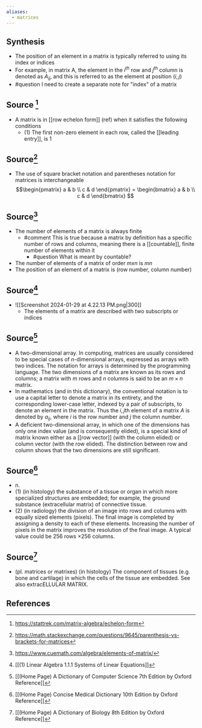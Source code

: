 ```yaml
---
aliases:
  - matrices
---
```

## Synthesis
- The position of an element in a matrix is typically referred to using its index or indices
- For example, in matrix A, the element in the $i^{th}$ row and $j^{th}$ column is denoted as $A_{ij}$, and this is referred to as the element at position $(i, j)$ 
- #question I need to create a separate note for "index" of a matrix
## Source [^1]
- A matrix is in [[row echelon form]] (ref) when it satisfies the following conditions
	- (1) The first non-zero element in each row, called the [[leading entry]], is 1

## Source[^2]
- The use of square bracket notation and parentheses notation for matrices is interchangeable
$$\begin{pmatrix} a & b \\ c & d \end{pmatrix} = \begin{bmatrix} a & b \\ c & d \end{bmatrix} $$
## Source[^3]
- The number of elements of a matrix is always finite
	- #comment This is true because a matrix by definition has a specific number of rows and columns, meaning there is a [[countable]], finite number of elements within it
		- #question What is meant by countable?
- The number of elements of a matrix of order $mxn$ is $mn$ 
- The position of an element of a matrix is (row number, column number)


## Source[^4]
- ![[Screenshot 2024-01-29 at 4.22.13 PM.png|300]]
	- The elements of a matrix are described with two subscripts or indices

## Source[^5]
- A two-dimensional array. In computing, matrices are usually considered to be special cases of $n$-dimensional arrays, expressed as arrays with two indices. The notation for arrays is determined by the programming language. The two dimensions of a matrix are known as its rows and columns; a matrix with $m$ rows and $n$ columns is said to be an $m \times n$ matrix.
- In mathematics (and in this dictionary), the conventional notation is to use a capital letter to denote a matrix in its entirety, and the corresponding lower-case letter, indexed by a pair of subscripts, to denote an element in the matrix. Thus the $i,j$th element of a matrix $A$ is denoted by $a_{i j}$, where $i$ is the row number and $j$ the column number.
- A deficient two-dimensional array, in which one of the dimensions has only one index value (and is consequently elided), is a special kind of matrix known either as a [[row vector]] (with the column elided) or column vector (with the row elided). The distinction between row and column shows that the two dimensions are still significant.
## Source[^6]
- n. 
- (1) (in histology) the substance of a tissue or organ in which more specialized structures are embedded; for example, the ground substance (extracellular matrix) of connective tissue. 
- (2) (in radiology) the division of an image into rows and columns with equally sized elements (pixels). The final image is completed by assigning a density to each of these elements. Increasing the number of pixels in the matrix improves the resolution of the final image. A typical value could be 256 rows $\times 256$ columns.
## Source[^7]
- (pl. matrices or matrixes) (in histology) The component of tissues (e.g. bone and cartilage) in which the cells of the tissue are embedded. See also extracELLULAR MATRIX.
## References

[^1]: https://stattrek.com/matrix-algebra/echelon-form
[^2]: https://math.stackexchange.com/questions/9645/parenthesis-vs-brackets-for-matrices
[^3]: https://www.cuemath.com/algebra/elements-of-matrix/
[^4]: [[(1) Linear Algebra 1.1.1 Systems of Linear Equations]]
[^5]: [[(Home Page) A Dictionary of Computer Science 7th Edition by Oxford Reference]]
[^6]: [[(Home Page) Concise Medical Dictionary 10th Edition by Oxford Reference]]
[^7]: [[(Home Page) A Dictionary of Biology 8th Edition by Oxford Reference]]
